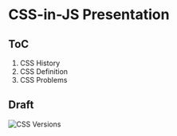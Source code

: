 CSS-in-JS Presentation
======================


## ToC

1. CSS History
2. CSS Definition
3. CSS Problems




## Draft

![CSS Versions](https://upload.wikimedia.org/wikipedia/commons/6/6c/CSS3_taxonomy_and_status_by_Sergey_Mavrody.svg)

